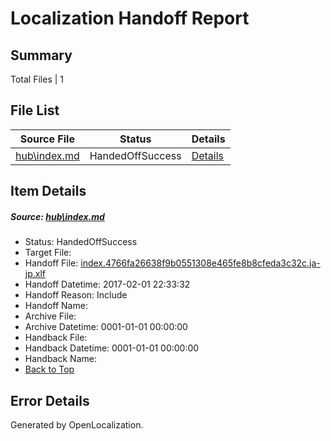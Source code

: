 # <a name='report-top'></a> Localization Handoff Report

## Summary
 Total Files | 1

## File List
 Source File | Status | Details 
 ----------- | ------ | ------- 
 [hub\index.md](https://cpubwin.visualstudio.com/windows-uwp/_git/windows-uwp/commit/31efc04ed2d79ee51932a9d9eb10dd760533bdd3?path=hub%2Findex.md&_a=contents) | HandedOffSuccess | [Details](#f09fbaab65a71e849755eaac8cc866309801f1927)

## Item Details
##### <a name='f09fbaab65a71e849755eaac8cc866309801f1927'></a> Source: [hub\index.md](https://cpubwin.visualstudio.com/windows-uwp/_git/windows-uwp/commit/31efc04ed2d79ee51932a9d9eb10dd760533bdd3?path=hub%2Findex.md&_a=contents)
* Status: HandedOffSuccess
* Target File: 
* Handoff File: [index.4766fa26638f9b0551308e465fe8b8cfeda3c32c.ja-jp.xlf](https://cpubwin.visualstudio.com/windows-uwp/_git/WDCLib.handoff/commit/deb0011cab019356f61b58051fb33b990c5f9264?path=ol-handoff%2Fcpubwin%2Fwindows-uwp.ja-jp%2Fmaster%2Findex.4766fa26638f9b0551308e465fe8b8cfeda3c32c.ja-jp.xlf&_a=contents)
* Handoff Datetime: 2017-02-01 22:33:32
* Handoff Reason: Include
* Handoff Name: 
* Archive File: 
* Archive Datetime: 0001-01-01 00:00:00
* Handback File: 
* Handback Datetime: 0001-01-01 00:00:00
* Handback Name: 
* [Back to Top](#report-top)


## Error Details

Generated by OpenLocalization.
